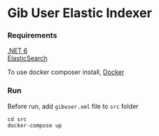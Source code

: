 # Gib User Elastic Indexer

### Requirements

[.NET 6](https://dotnet.microsoft.com/en-us/download/dotnet/6.0)<br>
[ElasticSearch](https://www.elastic.co/downloads/elasticsearch)

To use docker composer install, [Docker](https://www.docker.com/products/docker-desktop)<br>

### Run

Before run, add `gibuser.xml` file to `src` folder

```
cd src
docker-compose up
```
